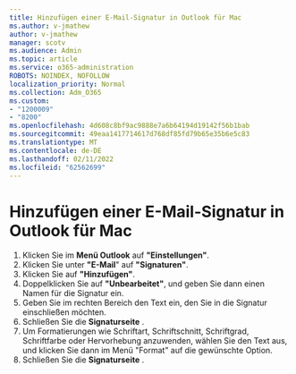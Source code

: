 ```yaml
---
title: Hinzufügen einer E-Mail-Signatur in Outlook für Mac
ms.author: v-jmathew
author: v-jmathew
manager: scotv
ms.audience: Admin
ms.topic: article
ms.service: o365-administration
ROBOTS: NOINDEX, NOFOLLOW
localization_priority: Normal
ms.collection: Adm_O365
ms.custom:
- "1200009"
- "8200"
ms.openlocfilehash: 4d608c8bf9ac9888e7a6b64194d19142f56b1bab
ms.sourcegitcommit: 49eaa1417714617d768df85fd79b65e35b6e5c83
ms.translationtype: MT
ms.contentlocale: de-DE
ms.lasthandoff: 02/11/2022
ms.locfileid: "62562699"
---
```

# <a name="add-email-signature-in-outlook-for-mac"></a>Hinzufügen einer E-Mail-Signatur in Outlook für Mac

1. Klicken Sie im **Menü Outlook** auf **"Einstellungen"**.
2. Klicken Sie unter **"E-Mail**" auf **"Signaturen"**.
3. Klicken Sie auf **"Hinzufügen"**.
4. Doppelklicken Sie auf **"Unbearbeitet"**, und geben Sie dann einen Namen für die Signatur ein.
5. Geben Sie im rechten Bereich den Text ein, den Sie in die Signatur einschließen möchten.
6. Schließen Sie die **Signaturseite** .
7. Um Formatierungen wie Schriftart, Schriftschnitt, Schriftgrad, Schriftfarbe oder Hervorhebung anzuwenden, wählen Sie den Text aus, und klicken Sie dann im Menü "Format" auf die gewünschte Option.
8. Schließen Sie die **Signaturseite** .
